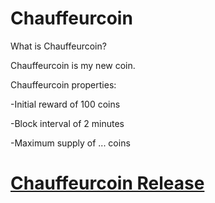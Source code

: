Chauffeurcoin 
================================

What is Chauffeurcoin?

Chauffeurcoin is my new coin. 

Chauffeurcoin properties:

-Initial reward of 100 coins

-Block interval of 2 minutes

-Maximum supply of ... coins

# [Chauffeurcoin Release](https://github.com/seattletour/chauffeurcoin/releases/tag/v0.8)
